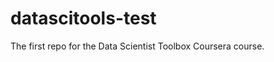 datascitools-test
=================

The first repo for the Data Scientist Toolbox Coursera course.

